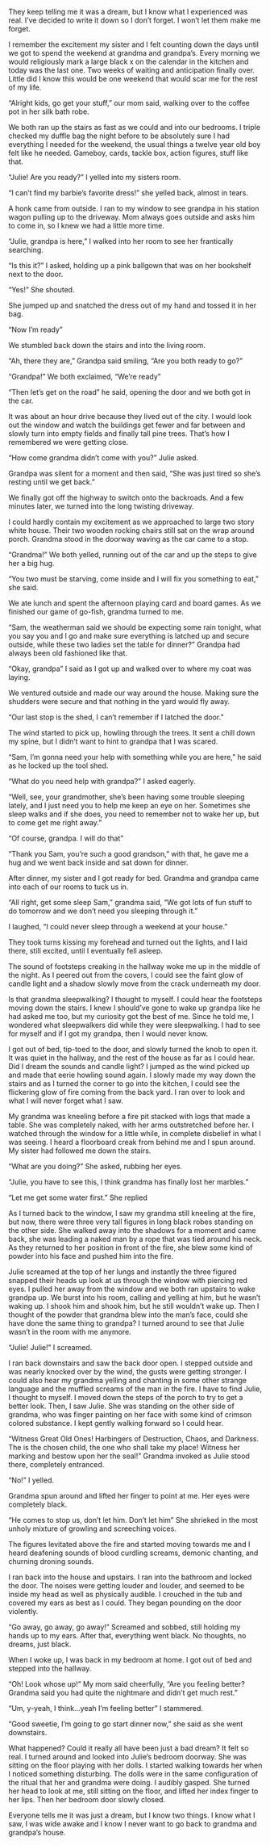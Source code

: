 They keep telling me it was a dream, but I know what I experienced was real. I’ve decided to write it down so I don’t forget. I won’t let them make me forget.

I remember the excitement my sister and I felt counting down the days until we got to spend the weekend at grandma and grandpa’s. Every morning we would religiously mark a large black x on the calendar in the kitchen and today was the last one. Two weeks of waiting and anticipation finally over. Little did I know this would be one weekend that would scar me for the rest of my life. 

“Alright kids, go get your stuff,” our mom said, walking over to the coffee pot in her silk bath robe.

We both ran up the stairs as fast as we could and into our bedrooms. I triple checked my duffle bag the night before to be absolutely sure I had everything I needed for the weekend, the usual things a twelve year old boy felt like he needed. Gameboy, cards, tackle box, action figures, stuff like that. 

“Julie! Are you ready?” I yelled into my sisters room.

“I can’t find my barbie’s favorite dress!” she yelled back, almost in tears.

A honk came from outside. I ran to my window to see grandpa in his station wagon pulling up to the driveway. Mom always goes outside and asks him to come in, so I knew we had a little more time.

“Julie, grandpa is here,” I walked into her room to see her frantically searching.

“Is this it?” I asked, holding up a pink ballgown that was on her bookshelf next to the door.

“Yes!” She shouted. 

She jumped up and snatched the dress out of my hand and tossed it in her bag.

“Now I’m ready” 

We stumbled back down the stairs and into the living room.

“Ah, there they are,” Grandpa said smiling, “Are you both ready to go?”

“Grandpa!” We both exclaimed, “We’re ready”

“Then let’s get on the road” he said, opening the door and we both got in the car.

It was about an hour drive because they lived out of the city. I would look out the window and watch the buildings get fewer and far between and slowly turn into empty fields and finally tall pine trees. That’s how I remembered we were getting close.

“How come grandma didn’t come with you?” Julie asked.

Grandpa was silent for a moment and then said, “She was just tired so she’s resting until we get back.”

We finally got off the highway to switch onto the backroads. And a few minutes later, we turned into the long twisting driveway. 

I could hardly contain my excitement as we approached to large two story white house. Their two wooden rocking chairs still sat on the wrap around porch. Grandma stood in the doorway waving as the car came to a stop.

“Grandma!” We both yelled, running out of the car and up the steps to give her a big hug.

“You two must be starving, come inside and I will fix you something to eat,” she said. 

We ate lunch and spent the afternoon playing card and board games. As we finished our game of go-fish, grandma turned to me.

“Sam, the weatherman said we should be expecting some rain tonight, what you say you and I go and make sure everything is latched up and secure outside, while these two ladies set the table for dinner?” Grandpa had always been old fashioned like that.

“Okay, grandpa” I said as I got up and walked over to where my coat was laying.

We ventured outside and made our way around the house. Making sure the shudders were secure and that nothing in the yard would fly away. 

“Our last stop is the shed, I can’t remember if I latched the door.”

The wind started to pick up, howling through the trees. It sent a chill down my spine, but I didn’t want to hint to grandpa that I was scared.

“Sam, I’m gonna need your help with something while you are here,” he said as he locked up the 
tool shed.

“What do you need help with grandpa?” I asked eagerly.

“Well, see, your grandmother, she’s been having some trouble sleeping lately, and I just need you to help me keep an eye on her. Sometimes she sleep walks and if she does, you need to remember not to wake her up, but to come get me right away.”

“Of course, grandpa. I will do that”

“Thank you Sam, you’re such a good grandson,” with that, he gave me a hug and we went back inside and sat down for dinner.

After dinner, my sister and I got ready for bed. Grandma and grandpa came into each of our rooms to tuck us in.

“All right, get some sleep Sam,” grandma said, “We got lots of fun stuff to do tomorrow and we 
don’t need you sleeping through it.”

I laughed, “I could never sleep through a weekend at your house.”

They took turns kissing my forehead and turned out the lights, and I laid there, still excited, until I eventually fell asleep. 


The sound of footsteps creaking in the hallway woke me up in the middle of the night. As I peered out from the covers, I could see the faint glow of candle light and a shadow slowly move from the crack underneath my door. 

Is that grandma sleepwalking? I thought to myself. I could hear the footsteps moving down the stairs. I knew I should’ve gone to wake up grandpa like he had asked me too, but my curiosity got the best of me. Since he told me, I wondered what sleepwalkers did while they were sleepwalking. I had to see for myself and if I got my grandpa, then I would never know.

I got out of bed, tip-toed to the door, and slowly turned the knob to open it. It was quiet in the hallway, and the rest of the house as far as I could hear. Did I dream the sounds and candle light? I jumped as the wind picked up and made that eerie howling sound again. I slowly made my way down the stairs and as I turned the corner to go into the kitchen, I could see the flickering glow of fire coming from the back yard. I ran over to look and what I will never forget 
what I saw.

My grandma was kneeling before a fire pit stacked with logs that made a table. She was completely naked, with her arms outstretched before her. I watched through the window for a little while, in complete disbelief in what I was seeing. I heard a floorboard creak from behind me and I spun around. My sister had followed me down the stairs.

“What are you doing?” She asked, rubbing her eyes.

“Julie, you have to see this, I think grandma has finally lost her marbles.”

“Let me get some water first.” She replied

As I turned back to the window, I saw my grandma still kneeling at the fire, but now, there were three very tall figures in long black robes standing on the other side. She walked away into the shadows for a moment and came back, she was leading a naked man by a rope that was tied around his neck. As they returned to her position in front of the fire, she blew some kind of powder into his face and pushed him into the fire. 

Julie screamed at the top of her lungs and instantly the three figured snapped their heads up look at us through the window with piercing red eyes. I pulled her away from the window and we both ran upstairs to wake grandpa up. We burst into his room, calling and yelling at him, but he wasn’t waking up. I shook him and shook him, but he still wouldn’t wake up. Then I thought of the powder that grandma blew into the man’s face, could she have done the same thing to grandpa? I turned around to see that Julie wasn’t in the room with me anymore.

“Julie! Julie!” I screamed. 

I ran back downstairs and saw the back door open. I stepped outside and was nearly knocked over by the wind, the gusts were getting stronger. I could also hear my grandma yelling and chanting in some other strange language and the muffled screams of the man in the fire. I have to find Julie, I thought to myself. I moved down the steps of the porch to try to get a better look. Then, I saw Julie. She was standing on the other side of grandma, who was finger painting on her face with some kind of crimson colored substance. I kept gently walking forward so I could hear. 

“Witness Great Old Ones! Harbingers of Destruction, Chaos, and Darkness. The is the chosen child, the one who shall take my place! Witness her marking and bestow upon her the seal!” Grandma invoked as Julie stood there, completely entranced. 

“No!” I yelled.

Grandma spun around and lifted her finger to point at me. Her eyes were completely black.

“He comes to stop us, don’t let him. Don’t let him” She shrieked in the most unholy mixture of growling and screeching voices.  

The figures levitated above the fire and started moving towards me and I heard deafening sounds of blood curdling screams, demonic chanting, and churning droning sounds. 

I ran back into the house and upstairs. I ran into the bathroom and locked the door. The noises were getting louder and louder, and seemed to be inside my head as well as physically audible. I crouched in the tub and covered my ears as best as I could. They began pounding on the door violently. 

“Go away, go away, go away!” Screamed and sobbed, still holding my hands up to my ears. After that, everything went black. No thoughts, no dreams, just black. 

When I woke up, I was back in my bedroom at home. I got out of bed and stepped into the hallway.

“Oh! Look whose up!” My mom said cheerfully, “Are you feeling better? Grandma said you had quite the nightmare and didn’t get much rest.”

“Um, y-yeah, I think…yeah I’m feeling better” I stammered. 

“Good sweetie, I’m going to go start dinner now,” she said as she went downstairs.

What happened? Could it really all have been just a bad dream? It felt so real. I turned around and looked into Julie’s bedroom doorway. She was sitting on the floor playing with her dolls. I started walking towards her when I noticed something disturbing. The dolls were in the same configuration of the ritual that her and grandma were doing. I audibly gasped. She turned her head to look at me, still sitting on the floor, and lifted her index finger to her lips. Then her bedroom door slowly closed.

Everyone tells me it was just a dream, but I know two things. I know what I saw, I was wide awake and I know I never want to go back to grandma and grandpa’s house.